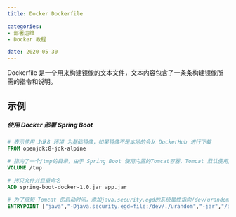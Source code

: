 ```yaml
---
title: Docker Dockerfile

categories:
- 部署运维
- Docker 教程

date: 2020-05-30
---
```


Dockerfile 是一个用来构建镜像的文本文件，文本内容包含了一条条构建镜像所需的指令和说明。

## 示例
##### 使用 Docker 部署 Spring Boot

```Dockerfile
# 表示使用 Jdk8 环境 为基础镜像，如果镜像不是本地的会从 DockerHub 进行下载
FROM openjdk:8-jdk-alpine

# 指向了一个/tmp的目录，由于 Spring Boot 使用内置的Tomcat容器，Tomcat 默认使用/tmp作为工作目录。这个命令的效果是：在宿主机的/var/lib/docker目录下创建一个临时文件并把它链接到容器中的/tmp目录
VOLUME /tmp

# 拷贝文件并且重命名
ADD spring-boot-docker-1.0.jar app.jar

# 为了缩短 Tomcat 的启动时间，添加java.security.egd的系统属性指向/dev/urandom作为 ENTRYPOINT
ENTRYPOINT ["java","-Djava.security.egd=file:/dev/./urandom","-jar","/app.jar"]
```